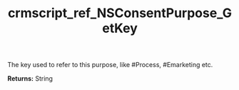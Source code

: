 ﻿---
title: crmscript_ref_NSConsentPurpose_GetKey
description: String NSConsentPurpose.GetKey()
intellisense: NSConsentPurpose.GetKey
keywords: NSConsentPurpose, GetKey
so.topic: reference
---

The key used to refer to this purpose, like #Process, #Emarketing etc.

**Returns:** String


